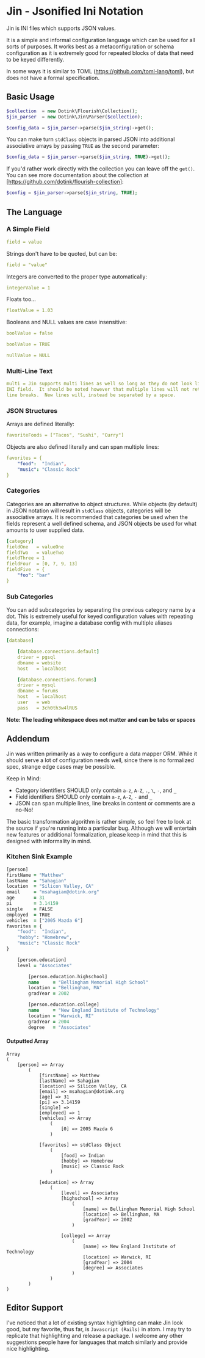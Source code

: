 Jin - Jsonified Ini Notation
=====

Jin is INI files which supports JSON values.

It is a simple and informal configuration language which can be used for all sorts of purposes.
It works best as a metaconfiguration or schema configuration as it is extremely good for repeated
blocks of data that need to be keyed differently.

In some ways it is similar to TOML (https://github.com/toml-lang/toml), but does not have a formal
specification.

## Basic Usage

```php
$collection  = new Dotink\Flourish\Collection();
$jin_parser  = new Dotink\Jin\Parser($collection);

$config_data = $jin_parser->parse($jin_string)->get();
```

You can make turn `stdClass` objects in parsed JSON into additional associative arrays by
passing `TRUE` as the second parameter:

```php
$config_data = $jin_parser->parse($jin_string, TRUE)->get();
```

If you'd rather work directly with the collection you can leave off the `get()`.  You can see
more documentation about the collection at [https://github.com/dotink/flourish-collection]:

```php
$config = $jin_parser->parse($jin_string, TRUE);
```

## The Language

### A Simple Field

```yaml
field = value
```

Strings don't have to be quoted, but can be:

```yaml
field = "value"
```

Integers are converted to the proper type automatically:

```yaml
integerValue = 1
```

Floats too...

```yaml
floatValue = 1.03
```

Booleans and NULL values are case insensitive:

```yaml
boolValue = false
```

```yaml
boolValue = TRUE
```

```yaml
nullValue = NULL
```

### Multi-Line Text

```yaml
multi = Jin supports multi lines as well so long as they do not look like an
INI field.  It should be noted however that multiple lines will not retain their
line breaks.  New lines will, instead be separated by a space.
```

### JSON Structures

Arrays are defined literally:

```yaml
favoriteFoods = ["Tacos", "Sushi", "Curry"]
```

Objects are also defined literally and can span multiple lines:

```yaml
favorites = {
	"food":  "Indian",
	"music": "Classic Rock"
}
```

### Categories

Categories are an alternative to object structures.  While objects (by default) in JSON notation
will result in `stdClass` objects, categories will be associative arrays.  It is recommended that
categories be used when the fields represent a well defined schema, and JSON objects be used for
what amounts to user supplied data.

```yaml
[category]
fieldOne   = valueOne
fieldTwo   = valueTwo
fieldThree = 1
fieldFour  = [0, 7, 9, 13]
fieldFive  = {
	"foo": "bar"
}
```

### Sub Categories

You can add subcategories by separating the previous category name by a dot.  This is extremely
useful for keyed configuration values with repeating data, for example, imagine a database config
with multiple aliases connections:

```yaml
[database]

	[database.connections.default]
	driver = pgsql
	dbname = website
	host   = localhost

	[database.connections.forums]
	driver = mysql
	dbname = forums
	host   = localhost
	user   = web
	pass   = 3ch0th3w4lRUS
```

**Note: The leading whitespace does not matter and can be tabs or spaces**

## Addendum

Jin was written primarily as a way to configure a data mapper ORM.  While it should serve a lot
of configuration needs well, since there is no formalized spec, strange edge cases may be
possible.

Keep in Mind:

- Category identifiers SHOULD only contain `a-z`, `A-Z`, `.`, `\`, `-`, and `_`
- Field identifiers SHOULD only contain `a-z`, `A-Z`, `-` and `_`
- JSON can span multiple lines, line breaks in content or comments are a no-No!

The basic transformation algorithm is rather simple, so feel free to look at the source if you're
running into a particular bug.  Although we will entertain new features or additional
formalization, please keep in mind that this is designed with informality in mind.

### Kitchen Sink Example

```clojure
[person]
firstName = "Matthew"
lastName  = "Sahagian"
location  = "Silicon Valley, CA"
email     = "msahagian@dotink.org"
age       = 31
pi        = 3.14159
single    = FALSE
employed  = TRUE
vehicles  = ["2005 Mazda 6"]
favorites = {
	"food":  "Indian",
	"hobby": "Homebrew",
	"music": "Classic Rock"
}

	[person.education]
	level = "Associates"

		[person.education.highschool]
		name     = "Bellingham Memorial High School"
		location = "Bellingham, MA"
		gradYear = 2002

		[person.education.college]
		name     = "New England Institute of Technology"
		location = "Warwick, RI"
		gradYear = 2004
		degree   = "Associates"
```

#### Outputted Array

```
Array
(
	[person] => Array
		(
			[firstName] => Matthew
			[lastName] => Sahagian
			[location] => Silicon Valley, CA
			[email] => msahagian@dotink.org
			[age] => 31
			[pi] => 3.14159
			[single] =>
			[employed] => 1
			[vehicles] => Array
				(
					[0] => 2005 Mazda 6
				)

			[favorites] => stdClass Object
				(
					[food] => Indian
					[hobby] => Homebrew
					[music] => Classic Rock
				)

			[education] => Array
				(
					[level] => Associates
					[highschool] => Array
						(
							[name] => Bellingham Memorial High School
							[location] => Bellingham, MA
							[gradYear] => 2002
						)

					[college] => Array
						(
							[name] => New England Institute of Technology
							[location] => Warwick, RI
							[gradYear] => 2004
							[degree] => Associates
						)
				)
		)
)
```


## Editor Support

I've noticed that a lot of existing syntax highlighting can make Jin look good, but my favorite,
thus far, is `Javascript (Rails)` in atom.  I may try to replicate that highlighting and release
a package.  I welcome any other suggestions people have for languages that match similarly and
provide nice highlighting.
